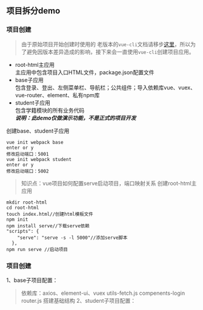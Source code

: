 ## 项目拆分demo 
### 项目创建   
>由于原始项目开始创建时使用的 老版本的`vue-cli`文档请移步[这里](https://github.com/vuejs/vue-cli/tree/v2#vue-cli--)，所以为了避免因版本差异造成的影响，接下来会一直使用`vue-cli`创建项目应用。
* root-html主应用  
    主应用中包含项目入口HTML文件，package.json配置文件
* base子应用  
    包含登录、登出、左侧菜单栏、导航栏；公共组件；导入依赖库vue、vuex、vue-router、element、私有npm库
* student子应用  
    包含学籍模块的所有业务代码  
***说明：此demo仅做演示功能，不是正式的项目开发***  
  
创建base、student子应用  
```
vue init webpack base 
enter or y 
修改启动端口：5001
vue init webpack student
enter or y
修改启动端口：5002
```
>知识点：vue项目如何配置serve启动项目，端口映射关系
创建root-html主应用
```
mkdir root-html
cd root-html
touch index.html//创建html模板文件
npm init 
npm install serve//下载serve依赖
"scripts": {
    "serve": "serve -s -l 5000"//添加serve脚本
  },
npm run serve //启动项目
```
### 项目创建
1、base子项目配置：
>依赖库：axios、element-ui、vuex
>utils-fetch.js
>compenents-login
>router.js
>搭建基础结构
2、student子项目配置：



